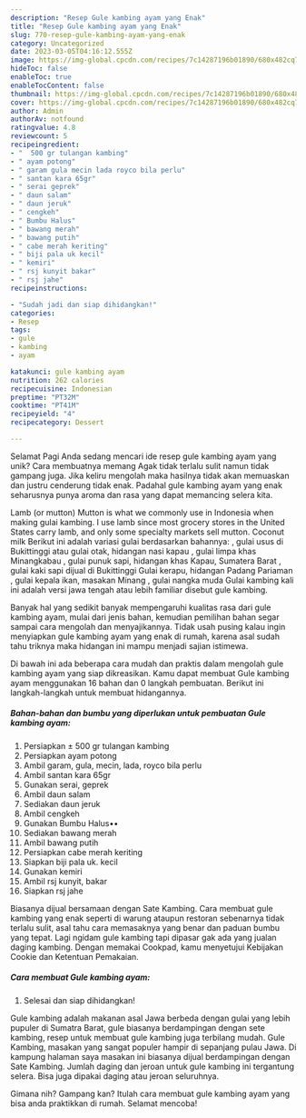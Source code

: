 ```yaml
---
description: "Resep Gule kambing ayam yang Enak"
title: "Resep Gule kambing ayam yang Enak"
slug: 770-resep-gule-kambing-ayam-yang-enak
category: Uncategorized
date: 2023-03-05T04:16:12.555Z
image: https://img-global.cpcdn.com/recipes/7c14287196b01890/680x482cq70/gule-kambing-ayam-foto-resep-utama.jpg
hideToc: false
enableToc: true
enableTocContent: false
thumbnail: https://img-global.cpcdn.com/recipes/7c14287196b01890/680x482cq70/gule-kambing-ayam-foto-resep-utama.jpg
cover: https://img-global.cpcdn.com/recipes/7c14287196b01890/680x482cq70/gule-kambing-ayam-foto-resep-utama.jpg
author: Admin
authorAv: notfound
ratingvalue: 4.8
reviewcount: 5
recipeingredient:
- "  500 gr tulangan kambing"
- " ayam potong"
- " garam gula mecin lada royco bila perlu"
- " santan kara 65gr"
- " serai geprek"
- " daun salam"
- " daun jeruk"
- " cengkeh"
- " Bumbu Halus"
- " bawang merah"
- " bawang putih"
- " cabe merah keriting"
- " biji pala uk kecil"
- " kemiri"
- " rsj kunyit bakar"
- " rsj jahe"
recipeinstructions:

- "Sudah jadi dan siap dihidangkan!"
categories:
- Resep
tags:
- gule
- kambing
- ayam

katakunci: gule kambing ayam 
nutrition: 262 calories
recipecuisine: Indonesian
preptime: "PT32M"
cooktime: "PT41M"
recipeyield: "4"
recipecategory: Dessert

---
```



Selamat Pagi Anda sedang mencari ide resep gule kambing ayam yang unik? Cara membuatnya memang Agak tidak terlalu sulit namun tidak gampang juga. Jika keliru mengolah maka hasilnya tidak akan memuaskan dan justru cenderung tidak enak. Padahal gule kambing ayam yang enak seharusnya punya aroma dan rasa yang dapat memancing selera kita.


Lamb (or mutton) Mutton is what we commonly use in Indonesia when making gulai kambing. I use lamb since most grocery stores in the United States carry lamb, and only some specialty markets sell mutton. Coconut milk Berikut ini adalah variasi gulai berdasarkan bahannya: , gulai usus di Bukittinggi atau gulai otak, hidangan nasi kapau , gulai limpa khas Minangkabau , gulai punuk sapi, hidangan khas Kapau, Sumatera Barat , gulai kaki sapi dijual di Bukittinggi Gulai kerapu, hidangan Padang Pariaman , gulai kepala ikan, masakan Minang , gulai nangka muda Gulai kambing kali ini adalah versi jawa tengah atau lebih familiar disebut gule kambing.

Banyak hal yang sedikit banyak mempengaruhi kualitas rasa dari gule kambing ayam, mulai dari jenis bahan, kemudian pemilihan bahan segar sampai cara mengolah dan menyajikannya. Tidak usah pusing kalau ingin menyiapkan gule kambing ayam yang enak di rumah, karena asal sudah tahu triknya maka hidangan ini mampu menjadi sajian istimewa.


Di bawah ini ada beberapa cara mudah dan praktis dalam mengolah gule kambing ayam yang siap dikreasikan. Kamu dapat membuat Gule kambing ayam menggunakan 16 bahan dan 0 langkah pembuatan. Berikut ini langkah-langkah untuk membuat hidangannya.

<!--inarticleads1-->

##### Bahan-bahan dan bumbu yang diperlukan untuk pembuatan Gule kambing ayam:

1. Persiapkan  ± 500 gr tulangan kambing
1. Persiapkan  ayam potong
1. Ambil  garam, gula, mecin, lada, royco bila perlu
1. Ambil  santan kara 65gr
1. Gunakan  serai, geprek
1. Ambil  daun salam
1. Sediakan  daun jeruk
1. Ambil  cengkeh
1. Gunakan  Bumbu Halus••
1. Sediakan  bawang merah
1. Ambil  bawang putih
1. Persiapkan  cabe merah keriting
1. Siapkan  biji pala uk. kecil
1. Gunakan  kemiri
1. Ambil  rsj kunyit, bakar
1. Siapkan  rsj jahe


Biasanya dijual bersamaan dengan Sate Kambing. Cara membuat gule kambing yang enak seperti di warung ataupun restoran sebenarnya tidak terlalu sulit, asal tahu cara memasaknya yang benar dan paduan bumbu yang tepat. Lagi ngidam gule kambing tapi dipasar gak ada yang jualan daging kambing. Dengan memakai Cookpad, kamu menyetujui Kebijakan Cookie dan Ketentuan Pemakaian. 

<!--inarticleads2-->

##### Cara membuat Gule kambing ayam:


1. Selesai dan siap dihidangkan!

Gule kambing adalah makanan asal Jawa berbeda dengan gulai yang lebih pupuler di Sumatra Barat, gule biasanya berdampingan dengan sete kambing, resep untuk membuat gule kambing juga terbilang mudah. Gule Kambing, masakan yang sangat populer hampir di sepanjang pulau Jawa. Di kampung halaman saya masakan ini biasanya dijual berdampingan dengan Sate Kambing. Jumlah daging dan jeroan untuk gule kambing ini tergantung selera. Bisa juga dipakai daging atau jeroan seluruhnya. 

Gimana nih? Gampang kan? Itulah cara membuat gule kambing ayam yang bisa anda praktikkan di rumah. Selamat mencoba!
